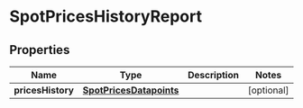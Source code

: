 

# SpotPricesHistoryReport


## Properties

| Name | Type | Description | Notes |
|------------ | ------------- | ------------- | -------------|
|**pricesHistory** | [**SpotPricesDatapoints**](SpotPricesDatapoints.md) |  |  [optional] |



